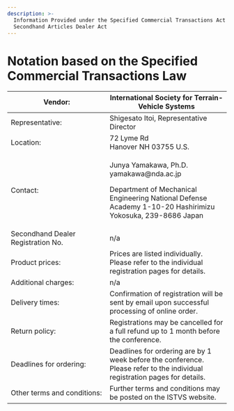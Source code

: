 ```yaml
---
description: >-
  Information Provided under the Specified Commercial Transactions Act and
  Secondhand Articles Dealer Act
---
```


# Notation based on the Specified Commercial Transactions Law

<table><thead><tr><th width="211">Vendor:</th><th>International Society for Terrain-Vehicle Systems</th></tr></thead><tbody><tr><td>Representative:</td><td>Shigesato Itoi, Representative Director</td></tr><tr><td>Location:</td><td>72 Lyme Rd<br>Hanover NH 03755 U.S.</td></tr><tr><td>Contact:</td><td><p>Junya Yamakawa, Ph.D. yamakawa@nda.ac.jp</p><p>Department of Mechanical Engineering National Defense Academy 1-10-20 Hashirimizu Yokosuka, 239-8686 Japan</p></td></tr><tr><td>Secondhand Dealer Registration No.</td><td>n/a</td></tr><tr><td>Product prices:</td><td>Prices are listed individually.<br>Please refer to the individual registration pages for details.</td></tr><tr><td>Additional charges:</td><td>n/a</td></tr><tr><td>Delivery times:</td><td>Confirmation of registration will be sent by email upon successful processing of online order.</td></tr><tr><td>Return policy:</td><td>Registrations may be cancelled for a full refund up to 1 month before the conference.</td></tr><tr><td>Deadlines for ordering:</td><td>Deadlines for ordering are by 1 week before the conference.<br>Please refer to the individual registration pages for details.</td></tr><tr><td>Other terms and conditions:</td><td>Further terms and conditions may be posted on the ISTVS website.</td></tr></tbody></table>
